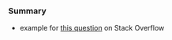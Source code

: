 
### Summary 

* example for [this question](https://stackoverflow.com/questions/65016831) on Stack Overflow
